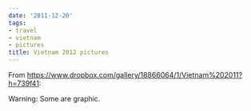 ```yaml
---
date: '2011-12-20'
tags:
- travel
- vietnam
- pictures
title: Vietnam 2012 pictures
---
```


From https://www.dropbox.com/gallery/18866064/1/Vietnam%202011?h=739f41:

Warning: Some are graphic.
